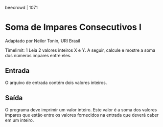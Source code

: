 beecrowd | 1071
# Soma de Impares Consecutivos I
Adaptado por Neilor Tonin, URI  Brasil

Timelimit: 1
Leia 2 valores inteiros X e Y. A seguir, calcule e mostre a soma dos números impares entre eles.

## Entrada
O arquivo de entrada contém dois valores inteiros.

## Saída
O programa deve imprimir um valor inteiro. Este valor é a soma dos valores ímpares que estão entre os valores fornecidos na entrada que deverá caber em um inteiro.